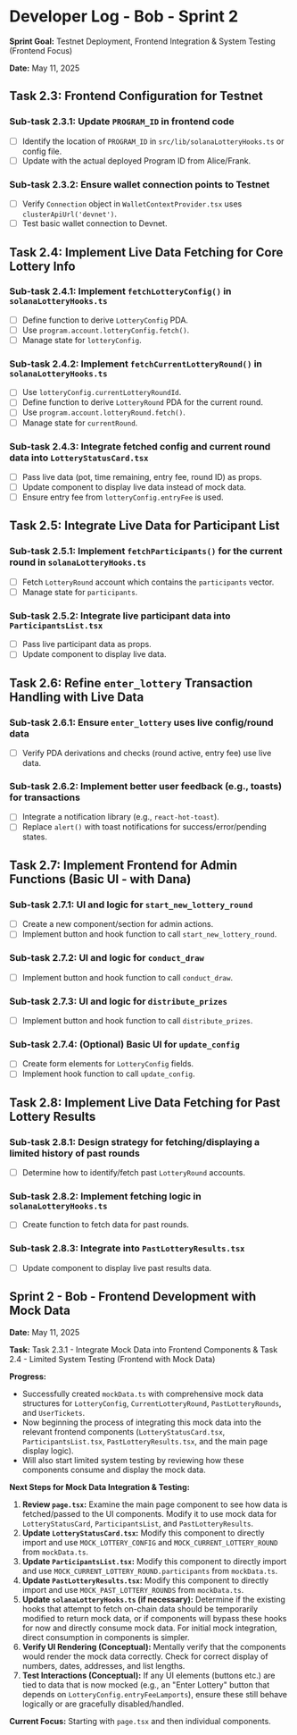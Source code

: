 # Developer Log - Bob - Sprint 2

**Sprint Goal:** Testnet Deployment, Frontend Integration & System Testing (Frontend Focus)

**Date:** May 11, 2025

## Task 2.3: Frontend Configuration for Testnet

### Sub-task 2.3.1: Update `PROGRAM_ID` in frontend code
- [ ] Identify the location of `PROGRAM_ID` in `src/lib/solanaLotteryHooks.ts` or config file.
- [ ] Update with the actual deployed Program ID from Alice/Frank.

### Sub-task 2.3.2: Ensure wallet connection points to Testnet
- [ ] Verify `Connection` object in `WalletContextProvider.tsx` uses `clusterApiUrl('devnet')`.
- [ ] Test basic wallet connection to Devnet.

## Task 2.4: Implement Live Data Fetching for Core Lottery Info

### Sub-task 2.4.1: Implement `fetchLotteryConfig()` in `solanaLotteryHooks.ts`
- [ ] Define function to derive `LotteryConfig` PDA.
- [ ] Use `program.account.lotteryConfig.fetch()`.
- [ ] Manage state for `lotteryConfig`.

### Sub-task 2.4.2: Implement `fetchCurrentLotteryRound()` in `solanaLotteryHooks.ts`
- [ ] Use `lotteryConfig.currentLotteryRoundId`.
- [ ] Define function to derive `LotteryRound` PDA for the current round.
- [ ] Use `program.account.lotteryRound.fetch()`.
- [ ] Manage state for `currentRound`.

### Sub-task 2.4.3: Integrate fetched config and current round data into `LotteryStatusCard.tsx`
- [ ] Pass live data (pot, time remaining, entry fee, round ID) as props.
- [ ] Update component to display live data instead of mock data.
- [ ] Ensure entry fee from `lotteryConfig.entryFee` is used.

## Task 2.5: Integrate Live Data for Participant List

### Sub-task 2.5.1: Implement `fetchParticipants()` for the current round in `solanaLotteryHooks.ts`
- [ ] Fetch `LotteryRound` account which contains the `participants` vector.
- [ ] Manage state for `participants`.

### Sub-task 2.5.2: Integrate live participant data into `ParticipantsList.tsx`
- [ ] Pass live participant data as props.
- [ ] Update component to display live data.

## Task 2.6: Refine `enter_lottery` Transaction Handling with Live Data

### Sub-task 2.6.1: Ensure `enter_lottery` uses live config/round data
- [ ] Verify PDA derivations and checks (round active, entry fee) use live data.

### Sub-task 2.6.2: Implement better user feedback (e.g., toasts) for transactions
- [ ] Integrate a notification library (e.g., `react-hot-toast`).
- [ ] Replace `alert()` with toast notifications for success/error/pending states.

## Task 2.7: Implement Frontend for Admin Functions (Basic UI - with Dana)

### Sub-task 2.7.1: UI and logic for `start_new_lottery_round`
- [ ] Create a new component/section for admin actions.
- [ ] Implement button and hook function to call `start_new_lottery_round`.

### Sub-task 2.7.2: UI and logic for `conduct_draw`
- [ ] Implement button and hook function to call `conduct_draw`.

### Sub-task 2.7.3: UI and logic for `distribute_prizes`
- [ ] Implement button and hook function to call `distribute_prizes`.

### Sub-task 2.7.4: (Optional) Basic UI for `update_config`
- [ ] Create form elements for `LotteryConfig` fields.
- [ ] Implement hook function to call `update_config`.

## Task 2.8: Implement Live Data Fetching for Past Lottery Results

### Sub-task 2.8.1: Design strategy for fetching/displaying a limited history of past rounds
- [ ] Determine how to identify/fetch past `LotteryRound` accounts.

### Sub-task 2.8.2: Implement fetching logic in `solanaLotteryHooks.ts`
- [ ] Create function to fetch data for past rounds.

### Sub-task 2.8.3: Integrate into `PastLotteryResults.tsx`
- [ ] Update component to display live past results data.


## Sprint 2 - Bob - Frontend Development with Mock Data

**Date:** May 11, 2025

**Task:** Task 2.3.1 - Integrate Mock Data into Frontend Components & Task 2.4 - Limited System Testing (Frontend with Mock Data)

**Progress:**

*   Successfully created `mockData.ts` with comprehensive mock data structures for `LotteryConfig`, `CurrentLotteryRound`, `PastLotteryRounds`, and `UserTickets`.
*   Now beginning the process of integrating this mock data into the relevant frontend components (`LotteryStatusCard.tsx`, `ParticipantsList.tsx`, `PastLotteryResults.tsx`, and the main page display logic).
*   Will also start limited system testing by reviewing how these components consume and display the mock data.

**Next Steps for Mock Data Integration & Testing:**

1.  **Review `page.tsx`:** Examine the main page component to see how data is fetched/passed to the UI components. Modify it to use mock data for `LotteryStatusCard`, `ParticipantsList`, and `PastLotteryResults`.
2.  **Update `LotteryStatusCard.tsx`:** Modify this component to directly import and use `MOCK_LOTTERY_CONFIG` and `MOCK_CURRENT_LOTTERY_ROUND` from `mockData.ts`.
3.  **Update `ParticipantsList.tsx`:** Modify this component to directly import and use `MOCK_CURRENT_LOTTERY_ROUND.participants` from `mockData.ts`.
4.  **Update `PastLotteryResults.tsx`:** Modify this component to directly import and use `MOCK_PAST_LOTTERY_ROUNDS` from `mockData.ts`.
5.  **Update `solanaLotteryHooks.ts` (if necessary):** Determine if the existing hooks that attempt to fetch on-chain data should be temporarily modified to return mock data, or if components will bypass these hooks for now and directly consume mock data. For initial mock integration, direct consumption in components is simpler.
6.  **Verify UI Rendering (Conceptual):** Mentally verify that the components would render the mock data correctly. Check for correct display of numbers, dates, addresses, and list lengths.
7.  **Test Interactions (Conceptual):** If any UI elements (buttons etc.) are tied to data that is now mocked (e.g., an "Enter Lottery" button that depends on `LotteryConfig.entryFeeLamports`), ensure these still behave logically or are gracefully disabled/handled.

**Current Focus:** Starting with `page.tsx` and then individual components.

